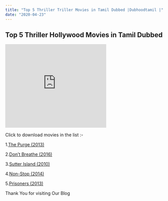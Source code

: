 ```yaml
---
title: "Top 5 Thriller Triller Movies in Tamil Dubbed |Dubhoodtamil |"
date: "2020-04-23"
---
```


## Top 5 Thriller Hollywood Movies in Tamil Dubbed

  

<iframe allowfullscreen class="YOUTUBE-iframe-video" data-thumbnail-src="https://i.ytimg.com/vi/Ig-uwRhGzOU/0.jpg" frameborder="0" height="266" src="https://www.youtube.com/embed/Ig-uwRhGzOU?feature=player_embedded" width="320"></iframe>

  

  

Click to download movies in the list :-

  

1.[The Purge (2013)](http://d1.uptofiles.site//files/Tamil{6a9242ac63492b6a27eb196a6e17803ac8b6d8f05d0536ef84b9c25d26eb437e}20Dubbed{6a9242ac63492b6a27eb196a6e17803ac8b6d8f05d0536ef84b9c25d26eb437e}20Movies/The{6a9242ac63492b6a27eb196a6e17803ac8b6d8f05d0536ef84b9c25d26eb437e}20Purge{6a9242ac63492b6a27eb196a6e17803ac8b6d8f05d0536ef84b9c25d26eb437e}20(2013)/The{6a9242ac63492b6a27eb196a6e17803ac8b6d8f05d0536ef84b9c25d26eb437e}20Purge{6a9242ac63492b6a27eb196a6e17803ac8b6d8f05d0536ef84b9c25d26eb437e}20(640x360)/The{6a9242ac63492b6a27eb196a6e17803ac8b6d8f05d0536ef84b9c25d26eb437e}20Purge{6a9242ac63492b6a27eb196a6e17803ac8b6d8f05d0536ef84b9c25d26eb437e}20HD.mp4)

  

2.[Don’t Breathe (2016)](http://d3.uptofiles.site//files/Tamil{6a9242ac63492b6a27eb196a6e17803ac8b6d8f05d0536ef84b9c25d26eb437e}20Dubbed{6a9242ac63492b6a27eb196a6e17803ac8b6d8f05d0536ef84b9c25d26eb437e}20Movies/Dont{6a9242ac63492b6a27eb196a6e17803ac8b6d8f05d0536ef84b9c25d26eb437e}20Breathe{6a9242ac63492b6a27eb196a6e17803ac8b6d8f05d0536ef84b9c25d26eb437e}20(2016)/Dont{6a9242ac63492b6a27eb196a6e17803ac8b6d8f05d0536ef84b9c25d26eb437e}20Breathe{6a9242ac63492b6a27eb196a6e17803ac8b6d8f05d0536ef84b9c25d26eb437e}20(640x360)/Dont{6a9242ac63492b6a27eb196a6e17803ac8b6d8f05d0536ef84b9c25d26eb437e}20Breathe{6a9242ac63492b6a27eb196a6e17803ac8b6d8f05d0536ef84b9c25d26eb437e}20HD.mp4)

  

  
  

3.[Sutter Island (2010)](http://cdn28.vidorg.net/h7toe4tkamlbu3tf6rudlnhe32737ckbeu2a5wwbkjeoyk37rndhiuidm34a/TamilYogi.com_-_Shutter_Island_(2010)[720p_BDRip_[Tamil_+_Hindi_+_Eng]_NQ_360p.mp4)

  
  
  

4.[Non-Stop (2014)](http://d2.uptofiles.site//files/Tamil{6a9242ac63492b6a27eb196a6e17803ac8b6d8f05d0536ef84b9c25d26eb437e}20Dubbed{6a9242ac63492b6a27eb196a6e17803ac8b6d8f05d0536ef84b9c25d26eb437e}20Movies/Non{6a9242ac63492b6a27eb196a6e17803ac8b6d8f05d0536ef84b9c25d26eb437e}20Stop{6a9242ac63492b6a27eb196a6e17803ac8b6d8f05d0536ef84b9c25d26eb437e}20(2014)/Mp4{6a9242ac63492b6a27eb196a6e17803ac8b6d8f05d0536ef84b9c25d26eb437e}20HD{6a9242ac63492b6a27eb196a6e17803ac8b6d8f05d0536ef84b9c25d26eb437e}20(640x360)/Non{6a9242ac63492b6a27eb196a6e17803ac8b6d8f05d0536ef84b9c25d26eb437e}20Stop{6a9242ac63492b6a27eb196a6e17803ac8b6d8f05d0536ef84b9c25d26eb437e}20(2014){6a9242ac63492b6a27eb196a6e17803ac8b6d8f05d0536ef84b9c25d26eb437e}20HD{6a9242ac63492b6a27eb196a6e17803ac8b6d8f05d0536ef84b9c25d26eb437e}20(640x360).mp4)

  

  
  

5.[Prisoners (2013)](http://d3.uptofiles.site//files/Tamil{6a9242ac63492b6a27eb196a6e17803ac8b6d8f05d0536ef84b9c25d26eb437e}20Dubbed{6a9242ac63492b6a27eb196a6e17803ac8b6d8f05d0536ef84b9c25d26eb437e}20Movies/Prisoners{6a9242ac63492b6a27eb196a6e17803ac8b6d8f05d0536ef84b9c25d26eb437e}20(2013)/Prisoners{6a9242ac63492b6a27eb196a6e17803ac8b6d8f05d0536ef84b9c25d26eb437e}20(640x360)/Prisoners{6a9242ac63492b6a27eb196a6e17803ac8b6d8f05d0536ef84b9c25d26eb437e}20HD.mp4)

  
  
  

Thank You for visiting Our Blog
